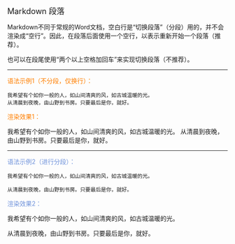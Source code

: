 <font size="4">Markdown 段落</font>

Markdown不同于常规的Word文档，空白行是“切换段落”（分段）用的，并不会渲染成“空行”。因此，在段落后面使用一个空行，以表示重新开始一个段落（推荐）。

也可以在段尾使用“两个以上空格加回车”来实现切换段落（不推荐）。

---

<font color="#FF7F00">语法示例1（不分段，仅换行）：</font>

```
我希望有个如你一般的人，如山间清爽的风，如古城温暖的光。
从清晨到夜晚，由山野到书房。只要最后是你，就好。
```

<font color="#FF7F00">渲染效果1：</font>

我希望有个如你一般的人，如山间清爽的风，如古城温暖的光。
从清晨到夜晚，由山野到书房。只要最后是你，就好。

---

<font color="#7093DB">语法示例2（进行分段）：</font>

```
我希望有个如你一般的人，如山间清爽的风，如古城温暖的光。

从清晨到夜晚，由山野到书房。只要最后是你，就好。
```

<font color="#7093DB">渲染效果2：</font>

我希望有个如你一般的人，如山间清爽的风，如古城温暖的光。

从清晨到夜晚，由山野到书房。只要最后是你，就好。
